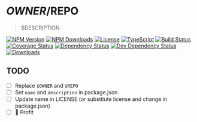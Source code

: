 # $OWNER/$REPO

> \$DESCRIPTION

[![NPM Version][npm-version-shield]][npm-version]
[![NPM Downloads][npm-stats-shield]][npm-stats]
[![License][license-shield]][license]
[![TypeScript][typescript-shield]][typescript]
[![Build Status][travis-ci-shield]][travis-ci]
[![Coverage Status][codecov-shield]][codecov]
[![Dependency Status][david-dm-shield]][david-dm]
[![Dev Dependency Status][david-dm-dev-shield]][david-dm-dev]
[![Downloads][npm-stats-shield]][npm-stats]

## TODO

- [ ] Replace `$OWNER` and `$REPO`
- [ ] Set `name` and `description` in package.json
- [ ] Update name in LICENSE (or substitute license and change in package.json)
- [ ] :tada: Profit

[npm-version]: https://npmjs.com/package/$REPO
[npm-version-shield]: https://img.shields.io/npm/v/$REPO.svg
[npm-stats]: http://npm-stat.com/charts.html?package=$REPO&author=&from=&to=
[npm-stats-shield]: https://img.shields.io/npm/dt/$REPO.svg?maxAge=2592000
[license]: ./LICENSE
[license-shield]: https://img.shields.io/npm/l/$REPO.svg
[typescript]: https://www.typescriptlang.org/
[typescript-shield]: https://img.shields.io/badge/definitions-TypeScript-blue.svg
[travis-ci]: https://travis-ci.org/$OWNER/$REPO/
[travis-ci-shield]: https://img.shields.io/travis/$OWNER/$REPO/master.svg
[codecov]: https://codecov.io/gh/$OWNER/$REPO
[codecov-shield]: https://img.shields.io/codecov/c/github/$OWNER/$REPO.svg
[david-dm]: https://david-dm.org/$OWNER/$REPO#type=peer
[david-dm-shield]: https://img.shields.io/david/peer/$OWNER/$REPO.svg
[david-dm-dev]: https://david-dm.org/$OWNER/$REPO&type=dev
[david-dm-dev-shield]: https://david-dm.org/$OWNER/$REPO/dev-status.svg
